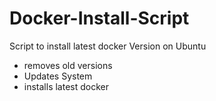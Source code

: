 # Docker-Install-Script
Script to install latest docker Version on Ubuntu
- removes old versions
- Updates System
- installs latest docker